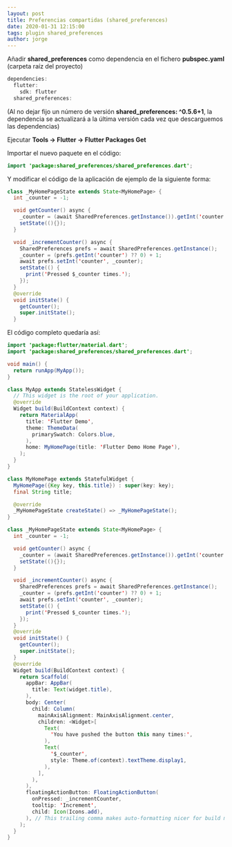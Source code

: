 ```yaml
---
layout: post
title: Preferencias compartidas (shared_preferences)
date: 2020-01-31 12:15:00
tags: plugin shared_preferences
author: jorge
---
```

Añadir **shared_preferences** como dependencia en el fichero **pubspec.yaml** (carpeta raíz del proyecto)
```java
dependencies:
  flutter:
    sdk: flutter
  shared_preferences:
```
(Al no dejar fijo un número de versión **shared_preferences: ^0.5.6+1**, la dependencia se actualizará a la última versión cada vez que descarguemos las dependencias)

  

Ejecutar **Tools -&gt; Flutter -&gt; Flutter Packages Get**

Importar el nuevo paquete en el código:

```java
import 'package:shared_preferences/shared_preferences.dart';
```

Y modificar el código de la aplicación de ejemplo de la siguiente forma:
```java
class _MyHomePageState extends State<MyHomePage> {
  int _counter = -1;

  void getCounter() async {
    _counter = (await SharedPreferences.getInstance()).getInt('counter') ?? 0;
    setState((){});
  }

  void _incrementCounter() async {
    SharedPreferences prefs = await SharedPreferences.getInstance();
    _counter = (prefs.getInt('counter') ?? 0) + 1;
    await prefs.setInt('counter', _counter);
    setState(() {
      print('Pressed $_counter times.');
    });
  }
  @override
  void initState() {
    getCounter();
    super.initState();
  }

```

El código completo quedaría así:
```java
import 'package:flutter/material.dart';
import 'package:shared_preferences/shared_preferences.dart';

void main() {
  return runApp(MyApp());
}

class MyApp extends StatelessWidget {
  // This widget is the root of your application.
  @override
  Widget build(BuildContext context) {
    return MaterialApp(
      title: 'Flutter Demo',
      theme: ThemeData(
        primarySwatch: Colors.blue,
      ),
      home: MyHomePage(title: 'Flutter Demo Home Page'),
    );
  }
}

class MyHomePage extends StatefulWidget {
  MyHomePage({Key key, this.title}) : super(key: key);
  final String title;

  @override
  _MyHomePageState createState() => _MyHomePageState();
}

class _MyHomePageState extends State<MyHomePage> {
  int _counter = -1;

  void getCounter() async {
    _counter = (await SharedPreferences.getInstance()).getInt('counter') ?? 0;
    setState((){});
  }

  void _incrementCounter() async {
    SharedPreferences prefs = await SharedPreferences.getInstance();
    _counter = (prefs.getInt('counter') ?? 0) + 1;
    await prefs.setInt('counter', _counter);
    setState(() {
      print('Pressed $_counter times.');
    });
  }
  @override
  void initState() {
    getCounter();
    super.initState();
  }
  @override
  Widget build(BuildContext context) {
    return Scaffold(
      appBar: AppBar(
        title: Text(widget.title),
      ),
      body: Center(
        child: Column(
          mainAxisAlignment: MainAxisAlignment.center,
          children: <Widget>[
            Text(
              'You have pushed the button this many times:',
            ),
            Text(
              '$_counter',
              style: Theme.of(context).textTheme.display1,
            ),
          ],
        ),
      ),
      floatingActionButton: FloatingActionButton(
        onPressed: _incrementCounter,
        tooltip: 'Increment',
        child: Icon(Icons.add),
      ), // This trailing comma makes auto-formatting nicer for build methods.
    );
  }
}
```